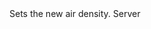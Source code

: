 <function name="SetAirDensity" parent="IPhysicsEvironment" type="classfunc">
	<description>
		Sets the new air density.
	</description>
	<realm>Server</realm>
	<args>
		<arg name="airdensity" type="number"></arg>
	</args>
	<rets>
	</rets>
</function>